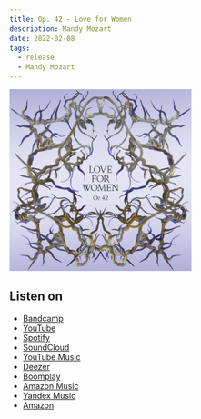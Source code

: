 ```yaml
---
title: Op. 42 - Love for Women
description: Mandy Mozart
date: 2022-02-08
tags:
  - release
  - Mandy Mozart
---
```


<a href="https://mandymozart.bandcamp.com/album/op-42-love-for-women">
  <img src="./loveforwomen.jpg" alt="Mandy Mozart Op. 42 - Love for Women" width="320" height="320">
</a>

## Listen on

- [Bandcamp](https://mandymozart.bandcamp.com/album/op-42-love-for-women)
- [YouTube](https://www.youtube.com/playlist?list=OLAK5uy_nwrxvXjEsGLwDiHcGAaFTKWfqWi_LD30Y)
- [Spotify](https://open.spotify.com/album/0pSHltiQNViiKL2ojJ0skb?utm_medium=share&utm_source=blog)
- [SoundCloud](https://soundcloud.app.goo.gl/oBkUN)
- [YouTube Music](https://music.youtube.com/playlist?list=OLAK5uy_nwrxvXjEsGLwDiHcGAaFTKWfqWi_LD30Y)
- [Deezer](https://www.deezer.com/album/284724792?app_id=140685&utm_source=partner_linkfire&utm_campaign=3dbd317a92a18af2b4a7fe005380d66d&utm_medium=Original&utm_term=objective-stream&utm_content=album-284724792)
- [Boomplay](https://www.boomplay.com/albums/38112526)
- [Amazon Music](https://music.amazon.com/albums/B09PM8H6RG)
- [Yandex Music](https://music.yandex.ru/album/20380688)
- [Amazon](https://amazon.com/dp/B09PM8H6RG)
